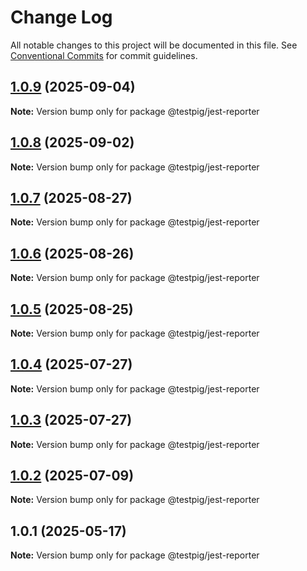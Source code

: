 # Change Log

All notable changes to this project will be documented in this file.
See [Conventional Commits](https://conventionalcommits.org) for commit guidelines.

## [1.0.9](https://github.com/testpig-io/node-reporters/compare/@testpig/jest-reporter@1.0.8...@testpig/jest-reporter@1.0.9) (2025-09-04)

**Note:** Version bump only for package @testpig/jest-reporter





## [1.0.8](https://github.com/testpig-io/node-reporters/compare/@testpig/jest-reporter@1.0.7...@testpig/jest-reporter@1.0.8) (2025-09-02)

**Note:** Version bump only for package @testpig/jest-reporter





## [1.0.7](https://github.com/testpig-io/node-reporters/compare/@testpig/jest-reporter@1.0.6...@testpig/jest-reporter@1.0.7) (2025-08-27)

**Note:** Version bump only for package @testpig/jest-reporter





## [1.0.6](https://github.com/testpig-io/node-reporters/compare/@testpig/jest-reporter@1.0.5...@testpig/jest-reporter@1.0.6) (2025-08-26)

**Note:** Version bump only for package @testpig/jest-reporter





## [1.0.5](https://github.com/testpig-io/node-reporters/compare/@testpig/jest-reporter@1.0.4...@testpig/jest-reporter@1.0.5) (2025-08-25)

**Note:** Version bump only for package @testpig/jest-reporter





## [1.0.4](https://github.com/testpig-io/node-reporters/compare/@testpig/jest-reporter@1.0.2...@testpig/jest-reporter@1.0.4) (2025-07-27)

**Note:** Version bump only for package @testpig/jest-reporter





## [1.0.3](https://github.com/testpig-io/node-reporters/compare/@testpig/jest-reporter@1.0.2...@testpig/jest-reporter@1.0.3) (2025-07-27)

**Note:** Version bump only for package @testpig/jest-reporter





## [1.0.2](https://github.com/testpig-io/node-reporters/compare/@testpig/jest-reporter@1.0.1...@testpig/jest-reporter@1.0.2) (2025-07-09)

**Note:** Version bump only for package @testpig/jest-reporter





## 1.0.1 (2025-05-17)

**Note:** Version bump only for package @testpig/jest-reporter
